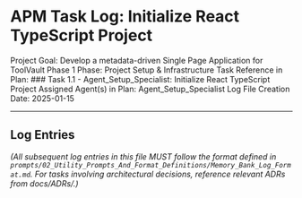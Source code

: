 # APM Task Log: Initialize React TypeScript Project

Project Goal: Develop a metadata-driven Single Page Application for ToolVault Phase 1
Phase: Project Setup & Infrastructure
Task Reference in Plan: ### Task 1.1 - Agent_Setup_Specialist: Initialize React TypeScript Project
Assigned Agent(s) in Plan: Agent_Setup_Specialist
Log File Creation Date: 2025-01-15

---

## Log Entries

*(All subsequent log entries in this file MUST follow the format defined in `prompts/02_Utility_Prompts_And_Format_Definitions/Memory_Bank_Log_Format.md`. For tasks involving architectural decisions, reference relevant ADRs from docs/ADRs/.)*
